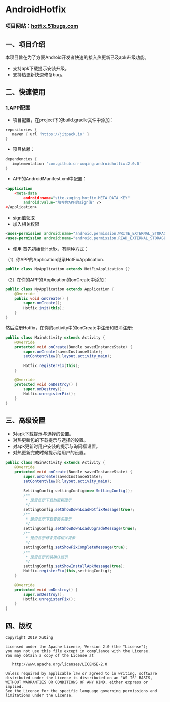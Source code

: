 # AndroidHotfix
### 项目网站：[hotfix.51bugs.com](http://hotfix.51bugs.com)
## 一、项目介绍
本项目旨在为了方便Android开发者快速的接入热更新已及apk升级功能。
- 支持apk下载提示安装升级。
- 支持热更新快速修复bug。
## 二、快速使用
### 1.APP配置
- 项目配置，在project下的build.gradle文件中添加：
```groovy
repositories {
   maven { url 'https://jitpack.io' }
}
```
- 项目依赖：
```groovy
dependencies {
   implementation 'com.github.cn-xuqing:androidhotfix:2.0.0'
}
```
- APP的AndroidManifest.xml中配置：
```xml
<application
    <meta-data
        android:name="site.xuqing.hotfix.META_DATA_KEY"
        android:value="填写你APP的sign值" />
</application>
```
- [sign值获取](http://hotfix.51bugs.com)
- 加入相关权限
```xml
<uses-permission android:name="android.permission.WRITE_EXTERNAL_STORAGE"/>
<uses-permission android:name="android.permission.READ_EXTERNAL_STORAGE"/>
```
- 使用
首先初始化Hotfix，有两种方式：

（1）你APP的Application继承HotFixApplication.
```java
public class MyApplication extends HotFixApplication {}
```
（2）在你的APP的Application的onCreate中添加：
```java
public class MyApplication extends Application {
    @Override
    public void onCreate() {
        super.onCreate();
        Hotfix.init(this);
    }
}
```
然后注册Hotfix，在你的activity中的onCreate中注册和取消注册:
```java
public class MainActivity extends Activity {
    @Override
    protected void onCreate(Bundle savedInstanceState) {
        super.onCreate(savedInstanceState);
        setContentView(R.layout.activity_main);
        
        Hotfix.registerFix(this);
    }

    @Override
    protected void onDestroy() {
        super.onDestroy();
        Hotfix.unregisterFix();
    }
}
```
## 三、高级设置
- 对apk下载提示与选择的设置。
- 对热更新包的下载提示与选择的设置。
- 对apk更新时用户安装的提示与询问框设置。
- 对热更新完成时候提示给用户的设置。
```java
public class MainActivity extends Activity {
    @Override
    protected void onCreate(Bundle savedInstanceState) {
        super.onCreate(savedInstanceState);
        setContentView(R.layout.activity_main);
        
        SettingConfig settingConfig=new SettingConfig();
        /**
         * 是否显示下载热更新提示
         */
        settingConfig.setShowDownLoadHotfixMessage(true);
        /**
         * 是否显示下载安装包提示
         */
        settingConfig.setShowDownLoadUpgradeMessage(true);
        /**
         * 是否显示修复完成相关提示
         */
        settingConfig.setShowFixCompleteMessage(true);
        /**
         * 是否显示安装确认提示
         */
        settingConfig.setShowInstallApkMessage(true);
        Hotfix.registerFix(this,settingConfig);
    }

    @Override
    protected void onDestroy() {
        super.onDestroy();
        Hotfix.unregisterFix(); 
    }
}
```
## 四、版权
```
Copyright 2019 XuQing

Licensed under the Apache License, Version 2.0 (the "License");
you may not use this file except in compliance with the License.
You may obtain a copy of the License at

   http://www.apache.org/licenses/LICENSE-2.0

Unless required by applicable law or agreed to in writing, software
distributed under the License is distributed on an "AS IS" BASIS,
WITHOUT WARRANTIES OR CONDITIONS OF ANY KIND, either express or implied.
See the License for the specific language governing permissions and
limitations under the License. 
```
